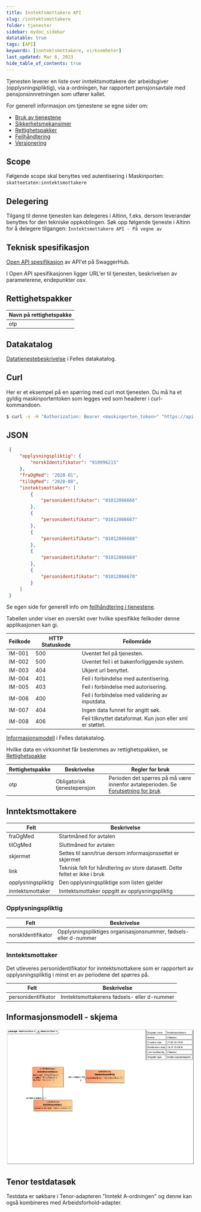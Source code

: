 ```yaml
---
title: Inntektsmottakere API
slug: /inntektsmottakere
folder: tjenester
sidebar: mydoc_sidebar
datatable: true
tags: [API]
keywords: [inntektsmottakere, virksomheter]
last_updated: Mar 6, 2023
hide_table_of_contents: true
---
```

<summary>Tjenesten leverer en liste over inntektsmottakere der arbeidsgiver (opplysningspliktig), via a-ordningen, har rapportert pensjonsavtale med pensjonsinnretningen som utfører kallet.</summary>

<Tabs underline={true}>
<TabItem headerText="Om tjenesten" itemKey="itemKey-1" default>

For generell informasjon om tjenestene se egne sider om:
* [Bruk av tjenestene](../om/bruk.md)
* [Sikkerhetsmekansimer](../om/sikkerhet.md)
* [Rettighetspakker](../om/rettighetspakker.md) 
* [Feilhåndtering](../om/feil.md)
* [Versjonering](../om/versjoner.md)

## Scope
Følgende scope skal benyttes ved autentisering i Maskinporten: `skatteetaten:inntektsmottakere`

## Delegering
Tilgang til denne tjenesten kan delegeres i Altinn, f.eks. dersom leverandør benyttes for den tekniske oppkoblingen. Søk opp følgende tjeneste i Altinn for å delegere tilgangen: `Inntektsmottakere API - På vegne av`

## Teknisk spesifikasjon
[Open API spesifikasjon](https://app.swaggerhub.com/apis/Skatteetaten_Deling/inntektsmottakere-api) av API'et på SwaggerHub.

I Open API spesifikasjonen ligger URL'er til tjenesten, beskrivelsen av parameterene, endepunkter osv.

## Rettighetspakker
 
| Navn på rettighetspakke |	
|---|
| otp |

## Datakatalog
 
[Datatjenestebeskrivelse](https://data.norge.no/dataservices/463966c2-0a35-3845-b2a4-9446d36526e4) i Felles datakatalog.

</TabItem>
<TabItem headerText="Eksempler" itemKey="itemKey-2"> 

## Curl

Her er et eksempel på en spørring med curl mot tjenesten. Du må ha et gyldig maskinportentoken som legges ved som headerer i curl-kommandoen.

```bash
$ curl -v -H "Authorization: Bearer <maskinporten_token>" "https://api-at.sits.no/api/innrapportert/opplysningspliktig/v1/otp/999999999/inntektsmottakere"
```

## JSON

```json
 {
     "opplysningspliktig": {
         "norskIdentifikator": "910996215"
     },
     "fraOgMed": "2020-01",
     "tilOgMed": "2020-08",
     "inntektsmottaker": [
         {
             "personidentifikator": "01012066666"
         },
         {
             "personidentifikator": "01012066667"
         },
         {
             "personidentifikator": "01012066668"
         },
         {
             "personidentifikator": "01012066669"
         },
         {
             "personidentifikator": "01012066670"
         }
     ]
 }
```

</TabItem>
<TabItem headerText="Feilkoder" itemKey="itemKey-3">

Se egen side for generell info om [feilhåndtering i tjenestene](../om/feil.md).

Tabellen under viser en oversikt over hvilke spesifikke feilkoder denne applikasjonen kan gi. 
 
| Feilkode | HTTP Statuskode | Feilområde                                                                   |
|----------|-----------------|------------------------------------------------------------------------------|
| IM-001   | 500             | Uventet feil på tjenesten.                                                   |
| IM-002   | 500             | Uventet feil i et bakenforliggende system.                                   |
| IM-003   | 404             | Ukjent url benyttet.                                                         |
| IM-004   | 401             | Feil i forbindelse med autentisering.                                        |
| IM-005   | 403             | Feil i forbindelse med autorisering.                                         |
| IM-006   | 400             | Feil i forbindelse med validering av inputdata.                              |
| IM-007   | 404             | Ingen data funnet for angitt søk.                                   |
| IM-008   | 406             | Feil tilknyttet dataformat. Kun json eller xml er støttet. |
 
</TabItem>
<TabItem headerText="Informasjonsmodell" itemKey="itemKey-4">

[Informasjonsmodell](https://data.norge.no/informationmodels/df55045f-66d6-35c5-bc89-9ec856397951) i Felles datakatalog.
 
Hvilke data en virksomhet får bestemmes av rettighetspakken, se [Rettighetspakke](../om/rettighetspakker.md)

| Rettighetspakke | Beskrivelse | Regler for bruk | 
|--------|--------|-----------|
| otp | Obligatorisk tjenestepensjon | Perioden det spørres på må være innenfor avtaleperioden. Se [Forutsetning for bruk](../informasjonsmodeller/tjenestepensjonsavtale/forutsetningerforbruk.md) | 

## Inntektsmottakere

| Felt | Beskrivelse |
| ---- | -------------------------------------------------------- |
| fraOgMed | Startmåned for avtalen |
| tilOgMed | Sluttmåned for avtalen |
| skjermet | Settes til sann/true dersom informasjonssettet er skjermet |
| link | Teknisk felt for håndtering av store datasett.  Dette feltet er ikke i bruk |
| opplysningspliktig | Den opplysningspliktige som listen gjelder  |
| inntektsmottaker | Inntektsmottaker oppgitt av opplysningspliktig |
 
### Opplysningspliktig

| Felt | Beskrivelse |
| ---- | ------------------------------------------------------ |
| norskIdentifikator | Opplysningspliktiges organisasjonsnummer, fødsels- eller d-nummer |

### Inntektsmottaker
Det utleveres personidentifikator for inntektsmottakere som er rapportert av opplysningspliktig i minst en av periodene det spørres på.

| Felt | Beskrivelse |
| ---- | ------------------------------------------------------ |
| personidentifikator | Inntektsmottakerens fødsels- eller d-nummer |

## Informasjonsmodell - skjema
 
![inntektsmottakere](../../static/download/inntektsmottakere.png)
 
</TabItem>
<TabItem headerText="Test" itemKey="itemKey-5">

## Tenor testdatasøk
Testdata er søkbare i Tenor-adapteren "Inntekt A-ordningen" og denne kan også kombineres med Arbeidsforhold-adapter.

</TabItem>
</Tabs>

